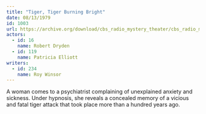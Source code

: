 ```yaml
---
title: "Tiger, Tiger Burning Bright"
date: 08/13/1979
id: 1003
url: https://archive.org/download/cbs_radio_mystery_theater/cbs_radio_mystery_theater-1001-1050.zip/cbs_radio_mystery_theater-1001-1050%2Fcbsrmt_1003_tiger_tiger_burning_bright.mp3
actors:  
  - id: 16
    name: Robert Dryden  
  - id: 119
    name: Patricia Elliott
writers:  
  - id: 234
    name: Roy Winsor
---
```

A woman comes to a psychiatrist complaining of unexplained anxiety and sickness. Under hypnosis, she reveals a concealed memory of a vicious and fatal tiger attack that took place more than a hundred years ago.